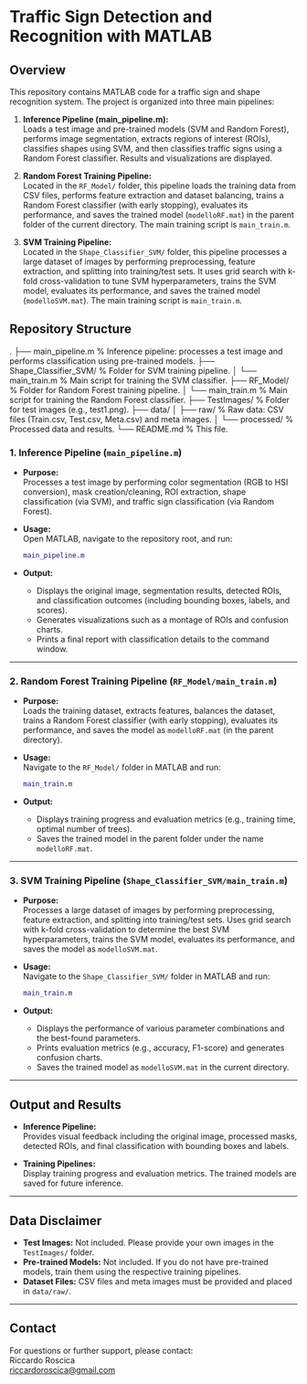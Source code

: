 # Traffic Sign Detection and Recognition with MATLAB

## Overview
This repository contains MATLAB code for a traffic sign and shape recognition system. The project is organized into three main pipelines:

1. **Inference Pipeline (main_pipeline.m):**  
   Loads a test image and pre-trained models (SVM and Random Forest), performs image segmentation, extracts regions of interest (ROIs), classifies shapes using SVM, and then classifies traffic signs using a Random Forest classifier. Results and visualizations are displayed.

2. **Random Forest Training Pipeline:**  
   Located in the `RF_Model/` folder, this pipeline loads the training data from CSV files, performs feature extraction and dataset balancing, trains a Random Forest classifier (with early stopping), evaluates its performance, and saves the trained model (`modelloRF.mat`) in the parent folder of the current directory. The main training script is `main_train.m`.

3. **SVM Training Pipeline:**  
   Located in the `Shape_Classifier_SVM/` folder, this pipeline processes a large dataset of images by performing preprocessing, feature extraction, and splitting into training/test sets. It uses grid search with k-fold cross-validation to tune SVM hyperparameters, trains the SVM model, evaluates its performance, and saves the trained model (`modelloSVM.mat`). The main training script is `main_train.m`.

## Repository Structure

.
├── main_pipeline.m           % Inference pipeline: processes a test image and performs classification using pre-trained models.
├── Shape_Classifier_SVM/     % Folder for SVM training pipeline.
│   └── main_train.m          % Main script for training the SVM classifier.
├── RF_Model/                 % Folder for Random Forest training pipeline.
│   └── main_train.m          % Main script for training the Random Forest classifier.
├── TestImages/               % Folder for test images (e.g., test1.png).
├── data/
│   ├── raw/                  % Raw data: CSV files (Train.csv, Test.csv, Meta.csv) and meta images.
│   └── processed/            % Processed data and results.
└── README.md                 % This file.



### 1. Inference Pipeline (`main_pipeline.m`)
- **Purpose:**  
  Processes a test image by performing color segmentation (RGB to HSI conversion), mask creation/cleaning, ROI extraction, shape classification (via SVM), and traffic sign classification (via Random Forest).

- **Usage:**  
  Open MATLAB, navigate to the repository root, and run:
  ```matlab
  main_pipeline.m
  ```

- **Output:**  
  - Displays the original image, segmentation results, detected ROIs, and classification outcomes (including bounding boxes, labels, and scores).  
  - Generates visualizations such as a montage of ROIs and confusion charts.  
  - Prints a final report with classification details to the command window.

---

### 2. Random Forest Training Pipeline (`RF_Model/main_train.m`)
- **Purpose:**  
  Loads the training dataset, extracts features, balances the dataset, trains a Random Forest classifier (with early stopping), evaluates its performance, and saves the model as `modelloRF.mat` (in the parent directory).

- **Usage:**  
  Navigate to the `RF_Model/` folder in MATLAB and run:
  ```matlab
  main_train.m
  ```

- **Output:**  
  - Displays training progress and evaluation metrics (e.g., training time, optimal number of trees).  
  - Saves the trained model in the parent folder under the name `modelloRF.mat`.

---

### 3. SVM Training Pipeline (`Shape_Classifier_SVM/main_train.m`)
- **Purpose:**  
  Processes a large dataset of images by performing preprocessing, feature extraction, and splitting into training/test sets. Uses grid search with k-fold cross-validation to determine the best SVM hyperparameters, trains the SVM model, evaluates its performance, and saves the model as `modelloSVM.mat`.

- **Usage:**  
  Navigate to the `Shape_Classifier_SVM/` folder in MATLAB and run:
  ```matlab
  main_train.m
  ```

- **Output:**  
  - Displays the performance of various parameter combinations and the best-found parameters.  
  - Prints evaluation metrics (e.g., accuracy, F1-score) and generates confusion charts.  
  - Saves the trained model as `modelloSVM.mat` in the current directory.

---

## Output and Results
- **Inference Pipeline:**  
  Provides visual feedback including the original image, processed masks, detected ROIs, and final classification with bounding boxes and labels.

- **Training Pipelines:**  
  Display training progress and evaluation metrics. The trained models are saved for future inference.

---

## Data Disclaimer
- **Test Images:** Not included. Please provide your own images in the `TestImages/` folder.
- **Pre-trained Models:** Not included. If you do not have pre-trained models, train them using the respective training pipelines.
- **Dataset Files:** CSV files and meta images must be provided and placed in `data/raw/`.

---

## Contact
For questions or further support, please contact:  
Riccardo Roscica  
[riccardoroscica@gmail.com](mailto:riccardoroscica@gmail.com)
